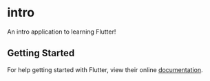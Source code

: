 # intro

An intro application to learning Flutter!

## Getting Started

For help getting started with Flutter, view their online
[documentation](https://flutter.io/).
